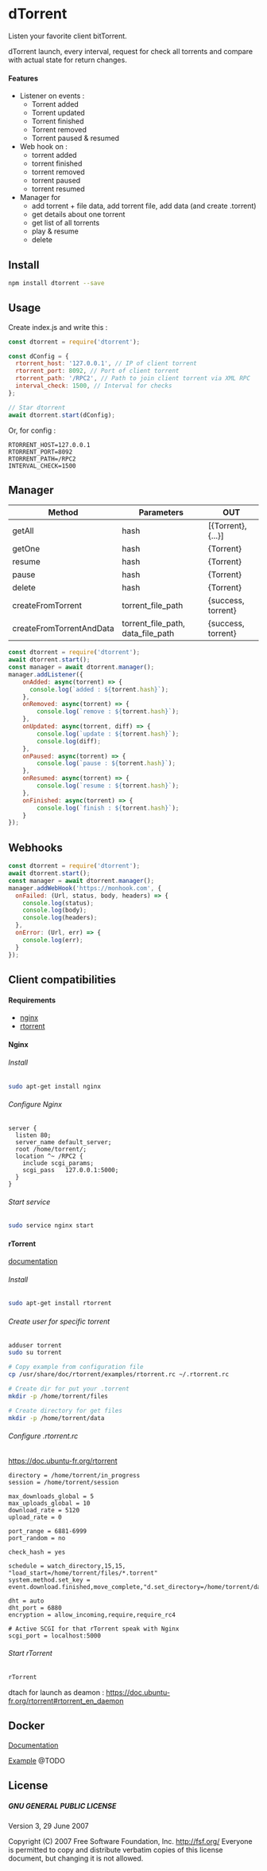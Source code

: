 # dTorrent

Listen your favorite client bitTorrent.

dTorrent launch, every interval, request for check all torrents and compare with actual state for return changes.

#### Features

* Listener on events :
    * Torrent added
    * Torrent updated
    * Torrent finished
    * Torrent removed
    * Torrent paused & resumed
* Web hook on :
    * torrent added 
    * torrent finished
    * torrent removed
    * torrent paused
    * torrent resumed
* Manager for 
    * add torrent + file data, add torrent file, add data (and create .torrent)
    * get details about one torrent
    * get list of all torrents
    * play & resume
    * delete

## Install

```bash
npm install dtorrent --save
```

## Usage

Create index.js and write this :

```js
const dtorrent = require('dtorrent');

const dConfig = {
  rtorrent_host: '127.0.0.1', // IP of client torrent
  rtorrent_port: 8092, // Port of client torrent
  rtorrent_path: '/RPC2', // Path to join client torrent via XML RPC
  interval_check: 1500, // Interval for checks
};

// Star dtorrent
await dtorrent.start(dConfig);
```

Or, for config :

```.env
RTORRENT_HOST=127.0.0.1
RTORRENT_PORT=8092
RTORRENT_PATH=/RPC2
INTERVAL_CHECK=1500
```

## Manager

| Method | Parameters | OUT |
| ---- | ---- | ---- |
| getAll | hash | [{Torrent}, {...}] |
| getOne | hash | {Torrent} |
| resume | hash | {Torrent} |
| pause  | hash | {Torrent} |
| delete | hash | {Torrent} |
| createFromTorrent | torrent_file_path | {success, torrent} |
| createFromTorrentAndData | torrent_file_path, data_file_path | {success, torrent} |


```javascript
const dtorrent = require('dtorrent');
await dtorrent.start();
const manager = await dtorrent.manager();
manager.addListener({
    onAdded: async(torrent) => {
      console.log(`added : ${torrent.hash}`);
    },
    onRemoved: async(torrent) => {
        console.log(`remove : ${torrent.hash}`);
    },
    onUpdated: async(torrent, diff) => {
        console.log(`update : ${torrent.hash}`);
        console.log(diff);
    },
    onPaused: async(torrent) => {
        console.log(`pause : ${torrent.hash}`);
    },
    onResumed: async(torrent) => {
        console.log(`resume : ${torrent.hash}`);
    },
    onFinished: async(torrent) => {
        console.log(`finish : ${torrent.hash}`);
    }
});
```
## Webhooks

```javascript
const dtorrent = require('dtorrent');
await dtorrent.start();
const manager = await dtorrent.manager();
manager.addWebHook('https://monhook.com', {
  onFailed: (Url, status, body, headers) => {
    console.log(status);
    console.log(body);
    console.log(headers);
  },
  onError: (Url, err) => {
    console.log(err);
  }
});
```

## Client compatibilities

#### Requirements

* [nginx](#nginx)
* [rtorrent](#rtorrent)

#### Nginx

###### Install

```bash
sudo apt-get install nginx
```

###### Configure Nginx

```
server {
  listen 80;
  server_name default_server;
  root /home/torrent/;
  location ^~ /RPC2 {
    include scgi_params;
    scgi_pass   127.0.0.1:5000;
  }
}
```

###### Start service

```bash
sudo service nginx start
```

#### rTorrent

[documentation](https://github.com/rakshasa/rtorrent)

###### Install

```bash
sudo apt-get install rtorrent
```

###### Create user for specific torrent

```bash
adduser torrent
sudo su torrent

# Copy example from configuration file
cp /usr/share/doc/rtorrent/examples/rtorrent.rc ~/.rtorrent.rc

# Create dir for put your .torrent
mkdir -p /home/torrent/files

# Create directory for get files
mkdir -p /home/torrent/data
```

###### Configure .rtorrent.rc

https://doc.ubuntu-fr.org/rtorrent

```
directory = /home/torrent/in_progress
session = /home/torrent/session

max_downloads_global = 5
max_uploads_global = 10
download_rate = 5120
upload_rate = 0

port_range = 6881-6999
port_random = no

check_hash = yes

schedule = watch_directory,15,15, "load_start=/home/torrent/files/*.torrent"
system.method.set_key = event.download.finished,move_complete,"d.set_directory=/home/torrent/data"

dht = auto
dht_port = 6880
encryption = allow_incoming,require,require_rc4

# Active SCGI for that rTorrent speak with Nginx
scgi_port = localhost:5000
```

###### Start rTorrent

```bash
rTorrent
```

dtach for launch as deamon : https://doc.ubuntu-fr.org/rtorrent#rtorrent_en_daemon

## Docker

[Documentation](https://github.com/MaximeMaillet/rtorrent-daemon)


[Example]() @TODO

## License

##### GNU GENERAL PUBLIC LICENSE
Version 3, 29 June 2007

Copyright (C) 2007 Free Software Foundation, Inc. <http://fsf.org/>
Everyone is permitted to copy and distribute verbatim copies
of this license document, but changing it is not allowed.